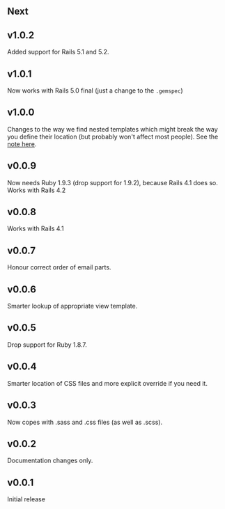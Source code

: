 ## Next

## v1.0.2

Added support for Rails 5.1 and 5.2.

## v1.0.1

Now works with Rails 5.0 final (just a change to the `.gemspec`)

## v1.0.0

Changes to the way we find nested templates which might break the way you define their location (but probably won't affect most people). See the [note here](https://github.com/billhorsman/inline_styles_mailer#upgrading-to-version-10).

## v0.0.9

Now needs Ruby 1.9.3 (drop support for 1.9.2), because Rails 4.1 does so.
Works with Rails 4.2

## v0.0.8

Works with Rails 4.1

## v0.0.7

Honour correct order of email parts.

## v0.0.6

Smarter lookup of appropriate view template.

## v0.0.5

Drop support for Ruby 1.8.7.

## v0.0.4

Smarter location of CSS files and more explicit override if you need it.

## v0.0.3

Now copes with .sass and .css files (as well as .scss).

## v0.0.2

Documentation changes only.

## v0.0.1

Initial release
